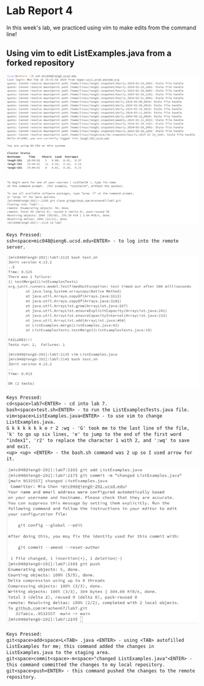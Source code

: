 # Lab Report 4 <br/>
In this week's lab, we practiced using vim to make edits from the command line!

## Using vim to edit ListExamples.java from a forked repository
![Image](lab7ss1.png)
```
Keys Pressed: 
ssh<space>mic048@ieng6.ucsd.edu<ENTER> - to log into the remote server.
```
![Image](lab7ss2.png)
```
Keys Pressed: 
cd<space>lab7<ENTER> - cd into lab 7.
bash<space>test.sh<ENTER> - to run the ListExamplesTests.java file.
vim<space>ListExamples.java<ENTER> - to use vim to change ListExamples.java.
G k k k k k k e r 2 :wq - 'G' took me to the last line of the file, 'k' to go up six lines, 'e' to jump to the end of the first word "index1", 'r2' to replace the character 1 with 2, and ':wq' to save and exit.
<up> <up> <ENTER> - the bash.sh command was 2 up so I used arrow for it.
```

![Image](lab7ss3.png)

```
Keys Pressed:
git<space>add<space>L<TAB> .java <ENTER> - using <TAB> autofilled ListExamples for me; this command added the changes in ListExamples.java to the staging area.
git<space>commit<space>-m<space>"changed ListExamples.java"<ENTER> - this command committed the changes to my local repository.
git<space>push<ENTER> - this command pushed the changes to the remote repository.

```
